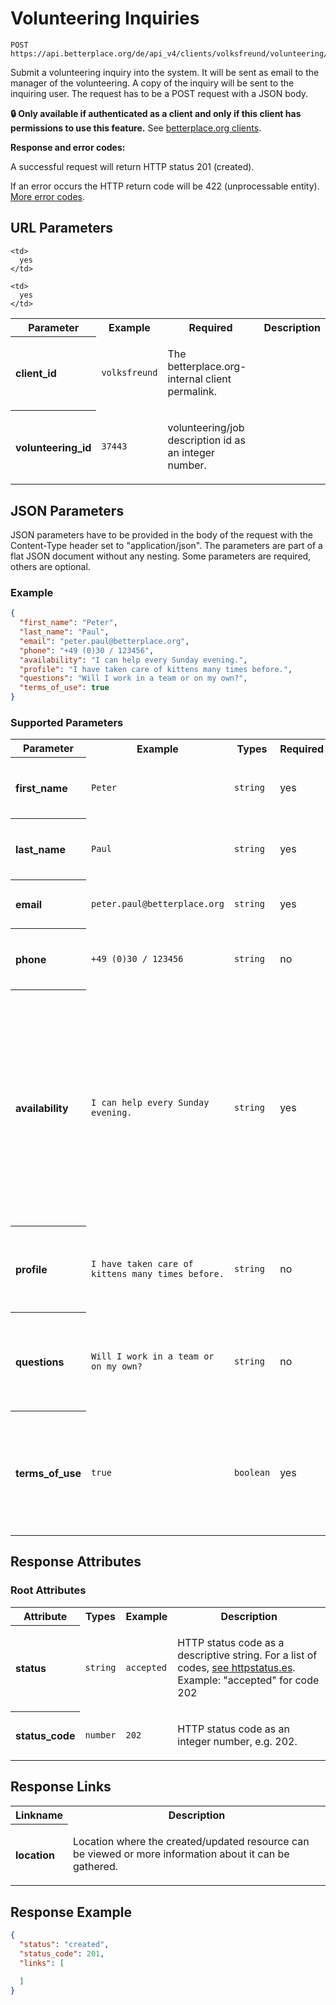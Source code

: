 
# Volunteering Inquiries

```Cirru
POST https://api.betterplace.org/de/api_v4/clients/volksfreund/volunteering/37443/inquiries.json
```

Submit a volunteering inquiry into the system. It will be sent as
email to the manager of the volunteering. A copy of the inquiry will
be sent to the inquiring user. The request has to be a POST request
with a JSON body.


**:lock: Only available if authenticated as a client and only
if this client has permissions to use this feature.**
See [betterplace.org clients](../README.md#client-api).


**Response and error codes:**

A successful request will return HTTP status 201 (created).

If an error occurs the HTTP return code will be 422 (unprocessable
entity). [More error codes](../README.md#http-status-codes).


## URL Parameters

<table>
  <tr>
    <th>Parameter</th>
    <th>Example</th>
    <th>Required</th>
    <th>Description</th>
  </tr>
  <tr>
    <th align="left">client_id</th>
    <td><code>volksfreund</code></td>

    <td>
      yes
    </td>
<td>

The betterplace.org-internal client permalink.

</td>
  </tr>
  <tr>
    <th align="left">volunteering_id</th>
    <td><code>37443</code></td>

    <td>
      yes
    </td>
<td>

volunteering/job description id as an integer number.

</td>
  </tr>
</table>

## JSON Parameters

JSON parameters have to be provided in the body of the request with the
Content-Type header set to "application/json". The parameters are part of a
flat JSON document without any nesting. Some parameters are required, others
are optional.

### Example

```json
{
  "first_name": "Peter",
  "last_name": "Paul",
  "email": "peter.paul@betterplace.org",
  "phone": "+49 (0)30 / 123456",
  "availability": "I can help every Sunday evening.",
  "profile": "I have taken care of kittens many times before.",
  "questions": "Will I work in a team or on my own?",
  "terms_of_use": true
}
```

### Supported Parameters

<table>
  <tr>
    <th>Parameter</th>
    <th>Example</th>
    <th>Types</th>
    <th>Required</th>
    <th>Description</th>
  </tr>
  <tr>
    <th align="left">first_name</th>
    <td><code>Peter</code></td>
    <td><code>string</code></td>
    <td>yes</td>
<td>

The first name of the user

</td>
  </tr>
  <tr>
    <th align="left">last_name</th>
    <td><code>Paul</code></td>
    <td><code>string</code></td>
    <td>yes</td>
<td>

The last name of the user

</td>
  </tr>
  <tr>
    <th align="left">email</th>
    <td><code>peter.paul@betterplace.org</code></td>
    <td><code>string</code></td>
    <td>yes</td>
<td>

The email of the user

</td>
  </tr>
  <tr>
    <th align="left">phone</th>
    <td><code>+49 (0)30 / 123456</code></td>
    <td><code>string</code></td>
    <td>no</td>
<td>

The phone number of the user

</td>
  </tr>
  <tr>
    <th align="left">availability</th>
    <td><code>I can help every Sunday evening.</code></td>
    <td><code>string</code></td>
    <td>yes</td>
<td>

Information about the user’s availability.
How much time would he like to spend, what are his preferred dates,
would he prefer a short-term or a long-term involvement, etc.


</td>
  </tr>
  <tr>
    <th align="left">profile</th>
    <td><code>I have taken care of kittens many times before.</code></td>
    <td><code>string</code></td>
    <td>no</td>
<td>

Information about the user himself, his skills, etc.

</td>
  </tr>
  <tr>
    <th align="left">questions</th>
    <td><code>Will I work in a team or on my own?</code></td>
    <td><code>string</code></td>
    <td>no</td>
<td>

Any questions the user might have about the offer

</td>
  </tr>
  <tr>
    <th align="left">terms_of_use</th>
    <td><code>true</code></td>
    <td><code>boolean</code></td>
    <td>yes</td>
<td>

Confirmation that the user has accepted the privacy terms,
e.g. via a checkbox.


</td>
  </tr>
</table>

## Response Attributes


### Root Attributes

  <table>
    <tr>
      <th>Attribute</th>
      <th>Types</th>
      <th>Example</th>
      <th>Description</th>
    </tr>
    <tr>
      <th align="left">status</th>
      <td><code>string</code></td>
      <td><code>accepted</code></td>
<td>

HTTP status code as a descriptive string.
For a list of codes, <a href="http://httpstatus.es/">see httpstatus.es</a>.
Example: "accepted" for code 202


</td>
    </tr>
    <tr>
      <th align="left">status_code</th>
      <td><code>number</code></td>
      <td><code>202</code></td>
<td>

HTTP status code as an integer number, e.g. 202.


</td>
    </tr>
  </table>
</table>

## Response Links

<table>
  <tr>
    <th>Linkname</th>
    <th>Description</th>
  </tr>
    <tr>
<th align="left">

location

</th>
<td>

Location where the created/updated resource can be viewed or more
information about it can be gathered.


</td>
    </tr>
</table>

## Response Example

```json
{
  "status": "created",
  "status_code": 201,
  "links": [

  ]
}
```

